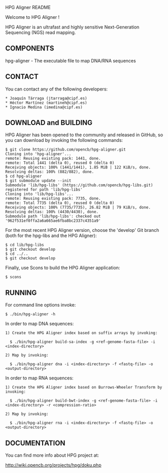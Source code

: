 HPG Aligner README

Welcome to HPG Aligner !

HPG Aligner is an ultrafast and highly sensitive Next-Generation Sequencing (NGS) read mapping.

COMPONENTS
----------

 hpg-aligner - The executable file to map DNA/RNA sequences


CONTACT
------- 
  You can contact any of the following developers:

    * Joaquín Tárraga (jtarraga@cipf.es)
    * Héctor Martínez (martineh@cipf.es)
    * Ignacio Medina (imedina@cipf.es)


DOWNLOAD and BUILDING
---------------------

  HPG Aligner has been opened to the community and released in GitHub, so you can download by invoking the following commands:

    $ git clone https://github.com/opencb/hpg-aligner.git
    Cloning into 'hpg-aligner'...
    remote: Reusing existing pack: 1441, done.
    remote: Total 1441 (delta 0), reused 0 (delta 0)
    Receiving objects: 100% (1441/1441), 1.85 MiB | 122 KiB/s, done.
    Resolving deltas: 100% (882/882), done.
    $ cd hpg-aligner
    $ git submodule update --init
    Submodule 'lib/hpg-libs' (https://github.com/opencb/hpg-libs.git) registered for path 'lib/hpg-libs'
    Cloning into 'lib/hpg-libs'...
    remote: Reusing existing pack: 7735, done.
    remote: Total 7735 (delta 0), reused 0 (delta 0)
    Receiving objects: 100% (7735/7735), 26.82 MiB | 79 KiB/s, done.
    Resolving deltas: 100% (4430/4430), done.
    Submodule path 'lib/hpg-libs': checked out '962f531ef0ffa2a6a665ae6fba8bc2337c4351a9'

  For the most recent HPG Aligner version, choose the 'develop' Git branch (both for the hpg-libs and the HPG Aligner):

    $ cd lib/hpg-libs
    $ git checkout develop
    $ cd ../..
    $ git checkout develop


  Finally, use Scons to build the HPG Aligner application:

    $ scons


RUNNING
-------

  For command line options invoke:

    $ ./bin/hpg-aligner -h



  In order to map DNA sequences:

    1) Create the HPG Aligner index based on suffix arrays by invoking:

      $ ./bin/hpg-aligner build-sa-index -g <ref-genome-fasta-file> -i <index-directory>

    2) Map by invoking:

      $ ./bin/hpg-aligner dna -i <index-directory> -f <fastq-file> -o <output-directory>



  In order to map RNA sequences:

    1) Create the HPG Aligner index based on Burrows-Wheeler Transform by invoking:

      $ ./bin/hpg-aligner build-bwt-index -g <ref-genome-fasta-file> -i <index-directory> -r <compression-ratio>

    2) Map by invoking:

      $ ./bin/hpg-aligner rna -i <index-directory> -f <fastq-file> -o <output-directory>




DOCUMENTATION
-------------


  You can find more info about HPG project at:

  http://wiki.opencb.org/projects/hpg/doku.php
